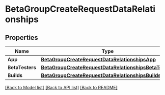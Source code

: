 # BetaGroupCreateRequestDataRelationships

## Properties

Name | Type | Description | Notes
------------ | ------------- | ------------- | -------------
**App** | [**BetaGroupCreateRequestDataRelationshipsApp**](BetaGroupCreateRequest.Data.Relationships.App.md) |  | 
**BetaTesters** | [**BetaGroupCreateRequestDataRelationshipsBetaTesters**](BetaGroupCreateRequest.Data.Relationships.BetaTesters.md) |  | [optional] 
**Builds** | [**BetaGroupCreateRequestDataRelationshipsBuilds**](BetaGroupCreateRequest.Data.Relationships.Builds.md) |  | [optional] 

[[Back to Model list]](../README.md#documentation-for-models) [[Back to API list]](../README.md#documentation-for-api-endpoints) [[Back to README]](../README.md)


